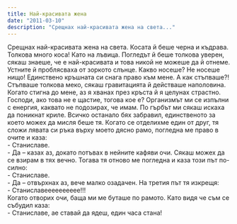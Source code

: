 ```yaml
---
title: Най-красивата жена
date: "2011-03-10"
description: "Срещнах най-красивата жена на света..."
---
```


Срещнах най-красивата жена на света. Косата й беше черна и къдрава. Толкова много коса! Като на лъвица. Погледът й беше толкова уверен, сякаш знаеше, че е най-красивата и това никой не можеше да й отнеме. Устните й проблясваха от зоркото слънце. Какво носеше? Не носеше нищо! Единствено кръшната си снага право към мене. А как стъпваше?! Стъпваше толкова меко, сякаш гравитацията й действаше наполовина. Когато стигна до мене, аз я хванах през кръста й я целунах страстно. Господи, ако това не е щастие, тогова кое е? Организмът ми се изпълни с енергия, каквато не подозирах, че имам. По гърбът ми сякаш искаха да поникнат криле. Всичко останало бях забравил, единственото за което можех да мисля беше тя. Когато се отделихме един от друг, тя сложи лявата си ръка върху моето дясно рамо, погледна ме право в очите и каза:  
 \- Станиславе.  
 \- Да – казах аз, докато потъвах в нейните кафяви очи. Сякаш можех да се взирам в тях вечно. Тогава тя отново ме погледна и каза този път по-силно:  
 \- Станиславе.  
 \- Да – отвърхнах аз, вече малко озадачен. На третия път тя изкрещя:  
 \- Станиславееееееееее!!!  
Когато отворих очи, баща ми ме буташе по рамото. Като видя че съм се събудил каза:  
 \- Станиславе, ае ставай да ядеш, един часа стана!

